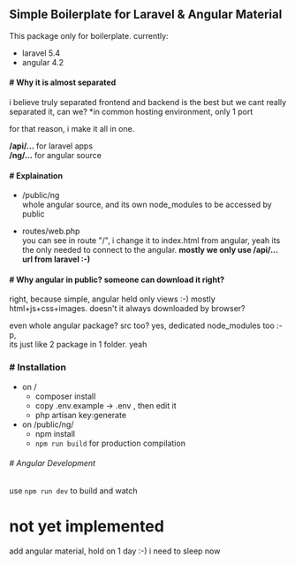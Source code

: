 ## Simple Boilerplate for Laravel & Angular Material

This package only for boilerplate.
currently:
- laravel 5.4
- angular 4.2

#### # Why it is almost separated
i believe truly separated frontend and backend is the best
but we cant really separated it, can we? \*in common hosting environment, only 1 port

for that reason, i make it all in one.

**/api/...** for laravel apps  
**/ng/...** for angular source

#### # Explaination
- /public/ng  
whole angular source, and its own node_modules to be accessed by public

- routes/web.php  
you can see in route "/", i change it to index.html from angular, yeah its the only needed to connect to the angular.
**mostly we only use /api/... url from laravel :-)**


#### # Why angular in public? someone can download it right?
right, because simple, angular held only views :-)
mostly html+js+css+images. doesn't it always downloaded by browser?

even whole angular package? src too?
yes, dedicated node_modules too :-p,  
its just like 2 package in 1 folder. yeah


### # Installation
- on /  
    - composer install
    - copy .env.example -> .env , then edit it
    - php artisan key:generate
- on /public/ng/
    - npm install
    - `npm run build` for production compilation

###### # Angular Development
use `npm run dev` to build and watch



# not yet implemented
add angular material,
hold on 1 day :-)
i need to sleep now
